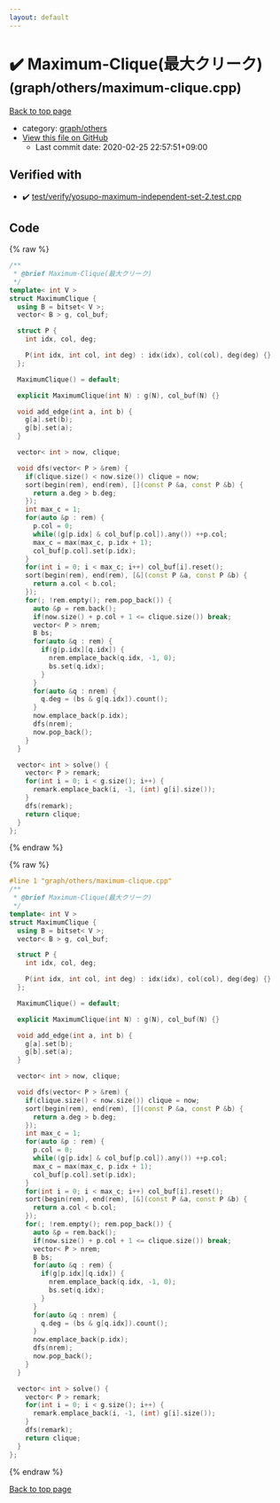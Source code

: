 ```yaml
---
layout: default
---
```


<!-- mathjax config similar to math.stackexchange -->
<script type="text/javascript" async
  src="https://cdnjs.cloudflare.com/ajax/libs/mathjax/2.7.5/MathJax.js?config=TeX-MML-AM_CHTML">
</script>
<script type="text/x-mathjax-config">
  MathJax.Hub.Config({
    TeX: { equationNumbers: { autoNumber: "AMS" }},
    tex2jax: {
      inlineMath: [ ['$','$'] ],
      processEscapes: true
    },
    "HTML-CSS": { matchFontHeight: false },
    displayAlign: "left",
    displayIndent: "2em"
  });
</script>

<script type="text/javascript" src="https://cdnjs.cloudflare.com/ajax/libs/jquery/3.4.1/jquery.min.js"></script>
<script src="https://cdn.jsdelivr.net/npm/jquery-balloon-js@1.1.2/jquery.balloon.min.js" integrity="sha256-ZEYs9VrgAeNuPvs15E39OsyOJaIkXEEt10fzxJ20+2I=" crossorigin="anonymous"></script>
<script type="text/javascript" src="../../../assets/js/copy-button.js"></script>
<link rel="stylesheet" href="../../../assets/css/copy-button.css" />


# :heavy_check_mark: Maximum-Clique(最大クリーク) <small>(graph/others/maximum-clique.cpp)</small>

<a href="../../../index.html">Back to top page</a>

* category: <a href="../../../index.html#e557c7f962c39680942b9dada22cabec">graph/others</a>
* <a href="{{ site.github.repository_url }}/blob/master/graph/others/maximum-clique.cpp">View this file on GitHub</a>
    - Last commit date: 2020-02-25 22:57:51+09:00




## Verified with

* :heavy_check_mark: <a href="../../../verify/test/verify/yosupo-maximum-independent-set-2.test.cpp.html">test/verify/yosupo-maximum-independent-set-2.test.cpp</a>


## Code

<a id="unbundled"></a>
{% raw %}
```cpp
/**
 * @brief Maximum-Clique(最大クリーク)
 */
template< int V >
struct MaximumClique {
  using B = bitset< V >;
  vector< B > g, col_buf;

  struct P {
    int idx, col, deg;

    P(int idx, int col, int deg) : idx(idx), col(col), deg(deg) {}
  };

  MaximumClique() = default;

  explicit MaximumClique(int N) : g(N), col_buf(N) {}

  void add_edge(int a, int b) {
    g[a].set(b);
    g[b].set(a);
  }

  vector< int > now, clique;

  void dfs(vector< P > &rem) {
    if(clique.size() < now.size()) clique = now;
    sort(begin(rem), end(rem), [](const P &a, const P &b) {
      return a.deg > b.deg;
    });
    int max_c = 1;
    for(auto &p : rem) {
      p.col = 0;
      while((g[p.idx] & col_buf[p.col]).any()) ++p.col;
      max_c = max(max_c, p.idx + 1);
      col_buf[p.col].set(p.idx);
    }
    for(int i = 0; i < max_c; i++) col_buf[i].reset();
    sort(begin(rem), end(rem), [&](const P &a, const P &b) {
      return a.col < b.col;
    });
    for(; !rem.empty(); rem.pop_back()) {
      auto &p = rem.back();
      if(now.size() + p.col + 1 <= clique.size()) break;
      vector< P > nrem;
      B bs;
      for(auto &q : rem) {
        if(g[p.idx][q.idx]) {
          nrem.emplace_back(q.idx, -1, 0);
          bs.set(q.idx);
        }
      }
      for(auto &q : nrem) {
        q.deg = (bs & g[q.idx]).count();
      }
      now.emplace_back(p.idx);
      dfs(nrem);
      now.pop_back();
    }
  }

  vector< int > solve() {
    vector< P > remark;
    for(int i = 0; i < g.size(); i++) {
      remark.emplace_back(i, -1, (int) g[i].size());
    }
    dfs(remark);
    return clique;
  }
};

```
{% endraw %}

<a id="bundled"></a>
{% raw %}
```cpp
#line 1 "graph/others/maximum-clique.cpp"
/**
 * @brief Maximum-Clique(最大クリーク)
 */
template< int V >
struct MaximumClique {
  using B = bitset< V >;
  vector< B > g, col_buf;

  struct P {
    int idx, col, deg;

    P(int idx, int col, int deg) : idx(idx), col(col), deg(deg) {}
  };

  MaximumClique() = default;

  explicit MaximumClique(int N) : g(N), col_buf(N) {}

  void add_edge(int a, int b) {
    g[a].set(b);
    g[b].set(a);
  }

  vector< int > now, clique;

  void dfs(vector< P > &rem) {
    if(clique.size() < now.size()) clique = now;
    sort(begin(rem), end(rem), [](const P &a, const P &b) {
      return a.deg > b.deg;
    });
    int max_c = 1;
    for(auto &p : rem) {
      p.col = 0;
      while((g[p.idx] & col_buf[p.col]).any()) ++p.col;
      max_c = max(max_c, p.idx + 1);
      col_buf[p.col].set(p.idx);
    }
    for(int i = 0; i < max_c; i++) col_buf[i].reset();
    sort(begin(rem), end(rem), [&](const P &a, const P &b) {
      return a.col < b.col;
    });
    for(; !rem.empty(); rem.pop_back()) {
      auto &p = rem.back();
      if(now.size() + p.col + 1 <= clique.size()) break;
      vector< P > nrem;
      B bs;
      for(auto &q : rem) {
        if(g[p.idx][q.idx]) {
          nrem.emplace_back(q.idx, -1, 0);
          bs.set(q.idx);
        }
      }
      for(auto &q : nrem) {
        q.deg = (bs & g[q.idx]).count();
      }
      now.emplace_back(p.idx);
      dfs(nrem);
      now.pop_back();
    }
  }

  vector< int > solve() {
    vector< P > remark;
    for(int i = 0; i < g.size(); i++) {
      remark.emplace_back(i, -1, (int) g[i].size());
    }
    dfs(remark);
    return clique;
  }
};

```
{% endraw %}

<a href="../../../index.html">Back to top page</a>


